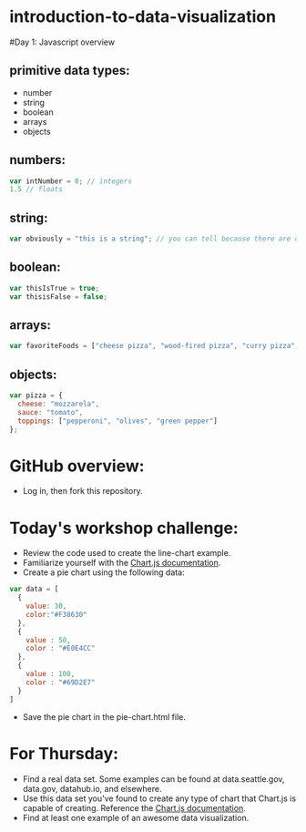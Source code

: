 introduction-to-data-visualization
==================================

#Day 1: Javascript overview

## primitive data types:
- number
- string
- boolean
- arrays
- objects

## numbers:
```javascript
var intNumber = 0; // integers
1.5 // floats
```

## string:
```javascript
var obviously = "this is a string"; // you can tell because there are quotes around the string
```

## boolean:
```javascript
var thisIsTrue = true;
var thisisFalse = false;
```

## arrays:
```javascript
var favoriteFoods = ["cheese pizza", "wood-fired pizza", "curry pizza", "smoked salmon pizza", "pepperoni pizza"];
```
## objects:
```javascript
var pizza = {
  cheese: "mozzarela",
  sauce: "tomato",
  toppings: ["pepperoni", "olives", "green pepper"]
};
```

# GitHub overview:
- Log in, then fork this repository.

# Today's workshop challenge:
- Review the code used to create the line-chart example.
- Familiarize yourself with the [Chart.js documentation](http://www.chartjs.org/docs/).
- Create a pie chart using the following data:
```javascript
var data = [
  {
    value: 30,
    color:"#F38630"
  },
  {
    value : 50,
    color : "#E0E4CC"
  },
  {
    value : 100,
    color : "#69D2E7"
  }     
]
```
- Save the pie chart in the pie-chart.html file.

# For Thursday:
- Find a real data set. Some examples can be found at data.seattle.gov, data.gov, datahub.io, and elsewhere.
- Use this data set you've found to create any type of chart that Chart.js is capable of creating. Reference the [Chart.js documentation](http://www.chartjs.org/docs/).
- Find at least one example of an awesome data visualization.